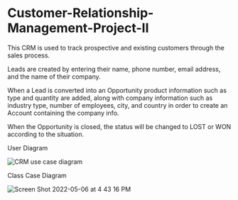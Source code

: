 # Customer-Relationship-Management-Project-II
This CRM is used to track prospective and existing customers through the sales process.   

Leads are created by entering their name, phone number, email address, and the name of their company.

When a Lead is converted into an Opportunity product information such as type and quantity are added, along with company information such as industry type, number of employees, city, and country in order to create an Account containing the company info. 

When the Opportunity is closed, the status will be changed to LOST or WON according to the situation. 



User Diagram

![CRM use case diagram](https://user-images.githubusercontent.com/88110591/167152130-3e4d0f88-9a61-4ace-a7e9-d19c25dbae3f.png)



Class Case Diagram

![Screen Shot 2022-05-06 at 4 43 16 PM](https://user-images.githubusercontent.com/88110591/167156240-5a3fdd8e-8a09-446e-a018-6f8daab8e644.png)
